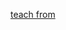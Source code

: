 [teach from](https://github.com/JockerLin/ImageProcessing100Wen/blob/my_analysis/Question_01_10/answers_cpp/answer_1.cpp)